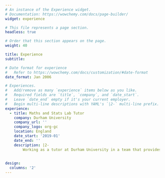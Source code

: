 ```yaml
---
# An instance of the Experience widget.
# Documentation: https://wowchemy.com/docs/page-builder/
widget: experience

# This file represents a page section.
headless: true

# Order that this section appears on the page.
weight: 40

title: Experience
subtitle:

# Date format for experience
#   Refer to https://wowchemy.com/docs/customization/#date-format
date_format: Jan 2006

# Experiences.
#   Add/remove as many `experience` items below as you like.
#   Required fields are `title`, `company`, and `date_start`.
#   Leave `date_end` empty if it's your current employer.
#   Begin multi-line descriptions with YAML's `|2-` multi-line prefix.
experience:
  - title: Maths and Stats Lab Tutor
    company: Durham University
    company_url: ''
    company_logo: org-gc
    location: England
    date_start: '2019-01'
    date_end: ''
    description: |2-
        Working as a tutor at Durham University in a team that provides help in mathematics and statistics to undergraduates of all departments.
        
   
design:
  columns: '2'
---
```

